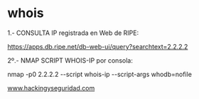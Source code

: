 # whois


1.- CONSULTA IP registrada en Web de RIPE:

https://apps.db.ripe.net/db-web-ui/query?searchtext=2.2.2.2

2º.- NMAP SCRIPT WHOIS-IP por consola:

nmap -p0 2.2.2.2 --script whois-ip --script-args whodb=nofile

www.hackingyseguridad.com
